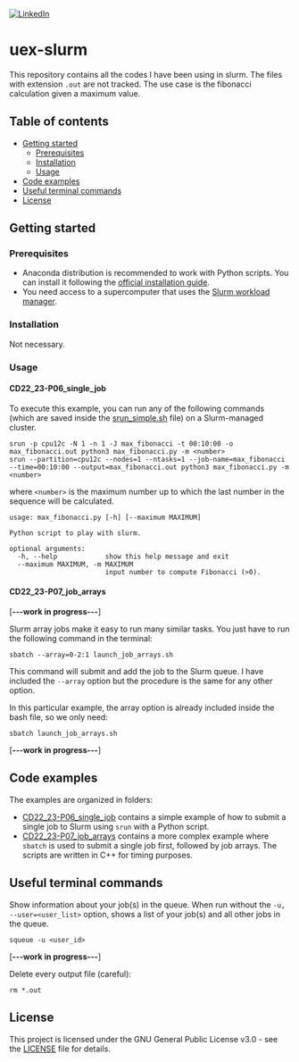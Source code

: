 <!-- PROJECT SHIELDS -->
<!--
*** I'm using markdown "reference style" links for readability.
*** Reference links are enclosed in brackets [ ] instead of parentheses ( ).
*** See the bottom of this document for the declaration of the reference variables
*** for contributors-url, forks-url, etc. This is an optional, concise syntax you may use.
*** https://www.markdownguide.org/basic-syntax/#reference-style-links
-->
[![LinkedIn][linkedin-shield]][linkedin-url]

# uex-slurm
This repository contains all the codes I have been using in slurm. The files with extension `.out` are not tracked. The use case is the fibonacci calculation given a maximum value.

## Table of contents
* [Getting started](#getting-started)
  * [Prerequisites](#prerequisites)
  * [Installation](#installation)
  * [Usage](#usage)
* [Code examples](#code-examples)
* [Useful terminal commands](#useful-terminal-commands)
* [License](#license)

## Getting started

### Prerequisites
* Anaconda distribution is recommended to work with Python scripts. You can install it following the [official installation guide][anaconda].
* You need access to a supercomputer that uses the [Slurm workload manager][slurm].

### Installation
Not necessary.

### Usage

#### CD22_23-P06_single_job

To execute this example, you can run any of the following commands (which are saved inside the [srun_simple.sh](CD22_23-P06_single_job/srun_simple.sh) file) on a Slurm-managed cluster.

```
srun -p cpu12c -N 1 -n 1 -J max_fibonacci -t 00:10:00 -o max_fibonacci.out python3 max_fibonacci.py -m <number>
srun --partition=cpu12c --nodes=1 --ntasks=1 --job-name=max_fibonacci --time=00:10:00 --output=max_fibonacci.out python3 max_fibonacci.py -m <number>
```
where `<number>` is the maximum number up to which the last number in the sequence will be calculated.

```
usage: max_fibonacci.py [-h] [--maximum MAXIMUM]

Python script to play with slurm.

optional arguments:
  -h, --help            show this help message and exit
  --maximum MAXIMUM, -m MAXIMUM
                        input number to compute Fibonacci (>0).
```

#### CD22_23-P07_job_arrays

[**---work in progress---**]

Slurm array jobs make it easy to run many similar tasks. You just have to run the following command in the terminal:
```
sbatch --array=0-2:1 launch_job_arrays.sh
```
This command will submit and add the job to the Slurm queue. I have included the `--array` option but the procedure is the same for any other option.

In this particular example, the array option is already included inside the bash file, so we only need:
```
sbatch launch_job_arrays.sh
```

[**---work in progress---**]

## Code examples
The examples are organized in folders:
* [CD22_23-P06_single_job](CD22_23-P06_single_job) contains a simple example of how to submit a single job to Slurm using `srun` with a Python script. 
* [CD22_23-P07_job_arrays](CD22_23-P07_job_arrays) contains a more complex example where `sbatch` is used to submit a single job first, followed by job arrays. The scripts are written in C++ for timing purposes.

## Useful terminal commands
Show information about your job(s) in the queue. When run without the `-u, --user=<user_list>` option, shows a list of your job(s) and all other jobs in the queue.
```
squeue -u <user_id>
```

[**---work in progress---**]

Delete every output file (careful):
```
rm *.out
```

## License
This project is licensed under the GNU General Public License v3.0 - see the [LICENSE](LICENSE) file for details.

<!-- MARKDOWN LINKS & IMAGES -->
<!-- https://www.markdownguide.org/basic-syntax/#reference-style-links -->
[linkedin-shield]: https://img.shields.io/badge/LinkedIn-0077B5?style=for-the-badge&logo=linkedin&logoColor=white
[linkedin-url]: https://linkedin.com/in/sfandres
[slurm]: https://slurm.schedmd.com/documentation.html
[anaconda]: https://docs.anaconda.com/anaconda/install/linux/
